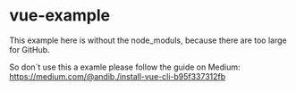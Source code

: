 # vue-example
This example here is without the node_moduls, because there are too large for GitHub. 

So don´t use this a examle please follow the guide on Medium: https://medium.com/@andib./install-vue-cli-b95f337312fb
